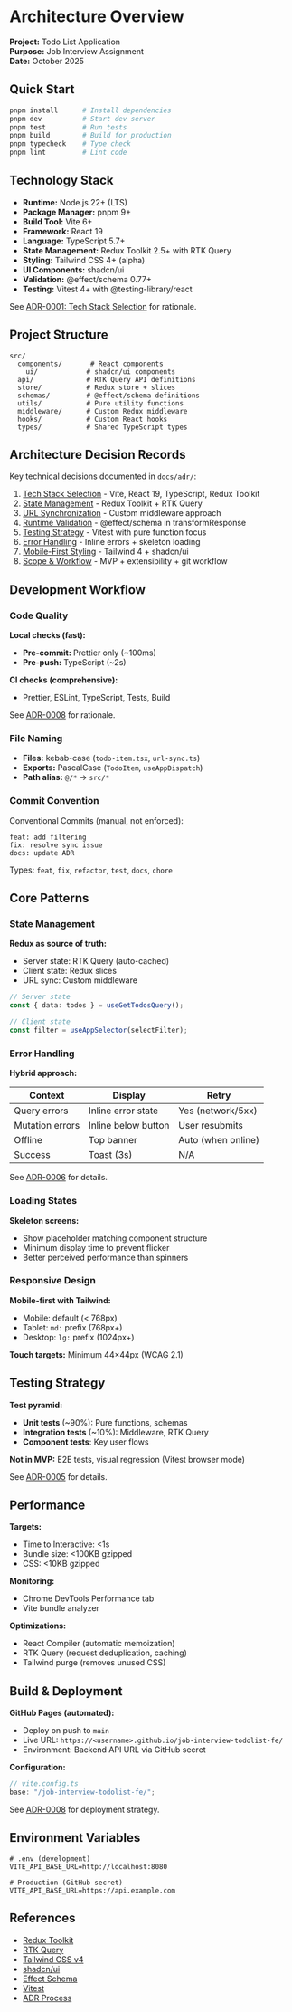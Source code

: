 # Architecture Overview

**Project:** Todo List Application  
**Purpose:** Job Interview Assignment  
**Date:** October 2025

## Quick Start

```bash
pnpm install      # Install dependencies
pnpm dev          # Start dev server
pnpm test         # Run tests
pnpm build        # Build for production
pnpm typecheck    # Type check
pnpm lint         # Lint code
```

## Technology Stack

- **Runtime:** Node.js 22+ (LTS)
- **Package Manager:** pnpm 9+
- **Build Tool:** Vite 6+
- **Framework:** React 19
- **Language:** TypeScript 5.7+
- **State Management:** Redux Toolkit 2.5+ with RTK Query
- **Styling:** Tailwind CSS 4+ (alpha)
- **UI Components:** shadcn/ui
- **Validation:** @effect/schema 0.77+
- **Testing:** Vitest 4+ with @testing-library/react

See [ADR-0001: Tech Stack Selection](adr/0001-tech-stack.md) for rationale.

## Project Structure

```
src/
  components/       # React components
    ui/            # shadcn/ui components
  api/             # RTK Query API definitions
  store/           # Redux store + slices
  schemas/         # @effect/schema definitions
  utils/           # Pure utility functions
  middleware/      # Custom Redux middleware
  hooks/           # Custom React hooks
  types/           # Shared TypeScript types
```

## Architecture Decision Records

Key technical decisions documented in `docs/adr/`:

1. [Tech Stack Selection](adr/0001-tech-stack.md) - Vite, React 19, TypeScript, Redux Toolkit
2. [State Management](adr/0002-state-management.md) - Redux Toolkit + RTK Query
3. [URL Synchronization](adr/0003-url-sync.md) - Custom middleware approach
4. [Runtime Validation](adr/0004-validation.md) - @effect/schema in transformResponse
5. [Testing Strategy](adr/0005-testing.md) - Vitest with pure function focus
6. [Error Handling](adr/0006-error-handling.md) - Inline errors + skeleton loading
7. [Mobile-First Styling](adr/0007-mobile-styling.md) - Tailwind 4 + shadcn/ui
8. [Scope & Workflow](adr/0008-scope-future.md) - MVP + extensibility + git workflow

## Development Workflow

### Code Quality

**Local checks (fast):**

- **Pre-commit:** Prettier only (~100ms)
- **Pre-push:** TypeScript (~2s)

**CI checks (comprehensive):**

- Prettier, ESLint, TypeScript, Tests, Build

See [ADR-0008](adr/0008-scope-future.md) for rationale.

### File Naming

- **Files:** kebab-case (`todo-item.tsx`, `url-sync.ts`)
- **Exports:** PascalCase (`TodoItem`, `useAppDispatch`)
- **Path alias:** `@/*` → `src/*`

### Commit Convention

Conventional Commits (manual, not enforced):

```
feat: add filtering
fix: resolve sync issue
docs: update ADR
```

Types: `feat`, `fix`, `refactor`, `test`, `docs`, `chore`

## Core Patterns

### State Management

**Redux as source of truth:**

- Server state: RTK Query (auto-cached)
- Client state: Redux slices
- URL sync: Custom middleware

```typescript
// Server state
const { data: todos } = useGetTodosQuery();

// Client state
const filter = useAppSelector(selectFilter);
```

### Error Handling

**Hybrid approach:**

| Context         | Display             | Retry              |
| --------------- | ------------------- | ------------------ |
| Query errors    | Inline error state  | Yes (network/5xx)  |
| Mutation errors | Inline below button | User resubmits     |
| Offline         | Top banner          | Auto (when online) |
| Success         | Toast (3s)          | N/A                |

See [ADR-0006](adr/0006-error-handling.md) for details.

### Loading States

**Skeleton screens:**

- Show placeholder matching component structure
- Minimum display time to prevent flicker
- Better perceived performance than spinners

### Responsive Design

**Mobile-first with Tailwind:**

- Mobile: default (< 768px)
- Tablet: `md:` prefix (768px+)
- Desktop: `lg:` prefix (1024px+)

**Touch targets:** Minimum 44×44px (WCAG 2.1)

## Testing Strategy

**Test pyramid:**

- **Unit tests** (~90%): Pure functions, schemas
- **Integration tests** (~10%): Middleware, RTK Query
- **Component tests**: Key user flows

**Not in MVP:** E2E tests, visual regression (Vitest browser mode)

See [ADR-0005](adr/0005-testing.md) for details.

## Performance

**Targets:**

- Time to Interactive: <1s
- Bundle size: <100KB gzipped
- CSS: <10KB gzipped

**Monitoring:**

- Chrome DevTools Performance tab
- Vite bundle analyzer

**Optimizations:**

- React Compiler (automatic memoization)
- RTK Query (request deduplication, caching)
- Tailwind purge (removes unused CSS)

## Build & Deployment

**GitHub Pages (automated):**

- Deploy on push to `main`
- Live URL: `https://<username>.github.io/job-interview-todolist-fe/`
- Environment: Backend API URL via GitHub secret

**Configuration:**

```typescript
// vite.config.ts
base: "/job-interview-todolist-fe/";
```

See [ADR-0008](adr/0008-scope-future.md) for deployment strategy.

## Environment Variables

```env
# .env (development)
VITE_API_BASE_URL=http://localhost:8080

# Production (GitHub secret)
VITE_API_BASE_URL=https://api.example.com
```

## References

- [Redux Toolkit](https://redux-toolkit.js.org/)
- [RTK Query](https://redux-toolkit.js.org/rtk-query/overview)
- [Tailwind CSS v4](https://tailwindcss.com/docs/v4-beta)
- [shadcn/ui](https://ui.shadcn.com/)
- [Effect Schema](https://effect.website/docs/schema/introduction)
- [Vitest](https://vitest.dev/)
- [ADR Process](https://adr.github.io/)
